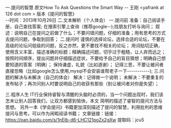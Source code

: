 一.提问的智慧
    原文How To Ask Questions the Smart Way
-- 王刚 <yafrank at 126 dot com > 版本《提问的智慧》  
 --时间：2013年10月26日 
二.文本解析（个人体会）
   一.提问前
           准备：自己阅读手册，自己查找答案; 在搜索引擎上查询（推荐google--);找朋友打听与询问；
           叙述：说明自己在提问之前做了什么；不要问错问题，仔细的准备；用有思考的方式去提问问题，争取到回答；
   二.提问时 
           谨慎的选择论坛，选择合适的论坛，不要在高级的论坛问低级的问题，反之亦然，更不要找不相关的论坛；
            用词贴切正确，使用含义丰富，描述准确的标题；精确描述问题，切乎过于粗糙，让人弃而远之；
            按照时间顺序，提出问题并仔细描述症状，不要给予自己的盲目猜想；明确自己想要知道的答案（明确）；
            保持谦虚，礼貌（比如道谢）；
            记得三思，不要让被问者直接忽略（比如google怎么使用,mysql不会安装谁帮老子一下-----------);
三.问题的解决与未解决（自己的体会）
           解决：记得做一个说明；
           未解决：不要重复的发布帖子；再次问别人时要说明自己的收获有那些（别让被问者对你是失望）；
         
三.程序人生
         IT行业保持睿智与清醒的头脑时必须的，当一个问题出现时，我们该怎末让别人回答我们，让双方都感到愉快，本文
简明的描述了睿智的提问方法与思想。
         另外一本《学会提问》书籍更加深刻描述了提问的智慧，利用批判的思维提问与思考。可以作为闲暇阅读书籍；
          文章链接：链接：https://pan.baidu.com/s/1nEIb-d6-LHC121poZx2gXw 提取码：jcu5

